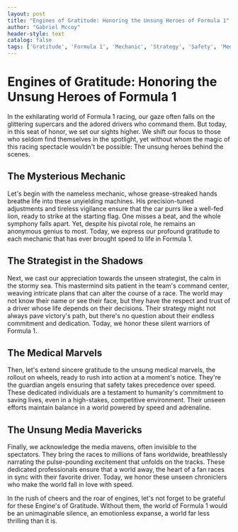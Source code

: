 ```yaml
---
layout: post
title: "Engines of Gratitude: Honoring the Unsung Heroes of Formula 1"
author: "Gabriel Mccoy"
header-style: text
catalog: false
tags: ['Gratitude', 'Formula 1', 'Mechanic', 'Strategy', 'Safety', 'Media']
---
```


# Engines of Gratitude: Honoring the Unsung Heroes of Formula 1 

In the exhilarating world of Formula 1 racing, our gaze often falls on the glittering supercars and the adored drivers who command them. But today, in this seat of honor, we set our sights higher. We shift our focus to those who seldom find themselves in the spotlight, yet without whom the magic of this racing spectacle wouldn't be possible: The unsung heroes behind the scenes. 

## The Mysterious Mechanic 

Let's begin with the nameless mechanic, whose grease-streaked hands breathe life into these unyielding machines. His precision-tuned adjustments and tireless vigilance ensure that the car purrs like a well-fed lion, ready to strike at the starting flag. One misses a beat, and the whole symphony falls apart. Yet, despite his pivotal role, he remains an anonymous genius to most. Today, we express our profound gratitude to each mechanic that has ever brought speed to life in Formula 1. 

## The Strategist in the Shadows

Next, we cast our appreciation towards the unseen strategist, the calm in the stormy sea. This mastermind sits patient in the team's command center, weaving intricate plans that can alter the course of a race. The world may not know their name or see their face, but they have the respect and trust of a driver whose life depends on their decisions. Their strategy might not always pave victory's path, but there's no question about their endless commitment and dedication. Today, we honor these silent warriors of Formula 1.

## The Medical Marvels

Then, let's extend sincere gratitude to the unsung medical marvels, the rollout on wheels, ready to rush into action at a moment's notice. They're the guardian angels ensuring that safety takes precedence over speed. These dedicated individuals are a testament to humanity's commitment to saving lives, even in a high-stakes, competitive environment. Their unseen efforts maintain balance in a world powered by speed and adrenaline.

## The Unsung Media Mavericks

Finally, we acknowledge the media mavens, often invisible to the spectators. They bring the races to millions of fans worldwide, breathlessly narrating the pulse-pounding excitement that unfolds on the tracks. These dedicated professionals ensure that a world away, the heart of a fan races in sync with their favorite driver. Today, we honor these unseen chroniclers who make the world fall in love with speed.

In the rush of cheers and the roar of engines, let's not forget to be grateful for these Engine's of Gratitude. Without them, the world of Formula 1 would be an unimaginable silence, an emotionless expanse, a world far less thrilling than it is. 
